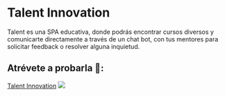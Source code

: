 # Talent Innovation
Talent es una SPA educativa, donde podrás encontrar cursos diversos y comunicarte directamente a través de un chat bot, 
con tus mentores para solicitar feedback o resolver alguna inquietud.

## Atrévete a probarla 🚀:
[Talent Innovation](https://monumental-tapioca-eb1431.netlify.app/)
<img src="https://media2.giphy.com/media/JTmy5wSQe4MalFwBU8/giphy.gif">


